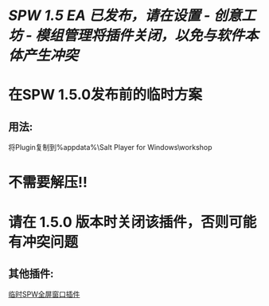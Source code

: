 # *SPW 1.5 EA 已发布，请在设置 - 创意工坊 - 模组管理将插件关闭，以免与软件本体产生冲突*

# 在SPW 1.5.0发布前的临时方案
## 用法:
将Plugin复制到%appdata%\Salt Player for Windows\workshop

# **不需要解压!!**

# 请在 1.5.0 版本时关闭该插件，否则可能有冲突问题

## 其他插件:
[临时SPW全屏窗口插件](https://github.com/GaodaGG/SaltFullPlugin)
